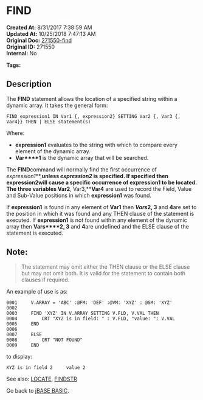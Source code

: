 # FIND

**Created At:** 8/31/2017 7:38:59 AM  
**Updated At:** 10/25/2018 7:47:13 AM  
**Original Doc:** [271550-find](https://docs.jbase.com/36868-jbase-basic/271550-find)  
**Original ID:** 271550  
**Internal:** No  

**Tags:**
<badge text='string operations' vertical='middle' />
<badge text='dynamic arrays' vertical='middle' />

## Description

The **FIND** statement allows the location of a specified string within a dynamic array. It takes the general form:

```
FIND expression1 IN Var1 {, expression2} SETTING Var2 {, Var3 {, Var4}} THEN | ELSE statement(s)
```

Where:

- **expression1** evaluates to the string with which to compare every element of the dynamic array.
- **Var****1** is the dynamic array that will be searched.


The **FIND**command will normally find the first occurrence of *expression1***,**unless *expression2* is specified. If specified then **expression2**will cause a specific occurrence of **expression1** to be located. The three variables **Var2****, Var3,****Var4** are used to record the Field, Value and Sub-Value positions in which **expression1** was found.

If **expression1** is found in any element of **Var1** then ***Vars*****2, 3** and **4**are set to the position in which it was found and any THEN clause of the statement is executed. If **expression1** is not found within any element of the dynamic array then **Vars****2, 3** and **4**are undefined and the ELSE clause of the statement is executed.

## Note:


> The statement may omit either the THEN clause or the ELSE clause but may not omit both. It is valid for the statement to contain both clauses if required.


An example of use is as:

```
0001     V.ARRAY = 'ABC' :@FM: 'DEF' :@VM: 'XYZ' : @SM: 'XYZ'
0002
0003     FIND 'XYZ' IN V.ARRAY SETTING V.FLD, V.VAL THEN
0004         CRT "XYZ is in field: " : V.FLD, "value: ": V.VAL
0005     END
0006
0007     ELSE
0008         CRT "NOT FOUND"
0009     END
```

to display:

```
XYZ is in field 2     value 2
```



See also: [LOCATE](./../locate), [FINDSTR](./../findstr)

Go back to [jBASE BASIC](./../jbase-basic-programmers-reference-guide).
